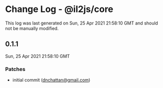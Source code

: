 # Change Log - @il2js/core

This log was last generated on Sun, 25 Apr 2021 21:58:10 GMT and should not be manually modified.

<!-- Start content -->

## 0.1.1

Sun, 25 Apr 2021 21:58:10 GMT

### Patches

- initial commit (dnchattan@gmail.com)
